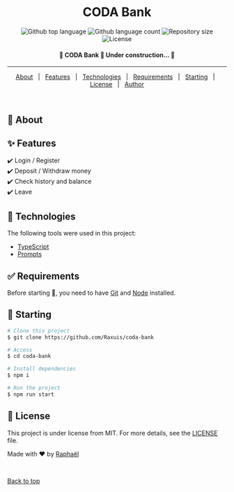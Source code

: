 <h1 align="center">CODA Bank</h1>

<p align="center">
  <img alt="Github top language" src="https://img.shields.io/github/languages/top/Raxuis/coda-bank?color=56BEB8">

  <img alt="Github language count" src="https://img.shields.io/github/languages/count/Raxuis/coda-bank?color=56BEB8">

  <img alt="Repository size" src="https://img.shields.io/github/repo-size/Raxuis/coda-bank?color=56BEB8">

  <img alt="License" src="https://img.shields.io/github/license/Raxuis/coda-bank?color=56BEB8">
</p>

<h4 align="center">
	🚧  CODA Bank 🚀 Under construction...  🚧
</h4>

<hr>

<p align="center">
  <a href="#dart-about">About</a> &#xa0; | &#xa0;
  <a href="#sparkles-features">Features</a> &#xa0; | &#xa0;
  <a href="#rocket-technologies">Technologies</a> &#xa0; | &#xa0;
  <a href="#white_check_mark-requirements">Requirements</a> &#xa0; | &#xa0;
  <a href="#checkered_flag-starting">Starting</a> &#xa0; | &#xa0;
  <a href="#memo-license">License</a> &#xa0; | &#xa0;
  <a href="https://github.com/Raxuis" target="_blank">Author</a>
</p>

<br>

## :dart: About ##


## :sparkles: Features ##

:heavy_check_mark: Login / Register\
:heavy_check_mark: Deposit / Withdraw money\
:heavy_check_mark: Check history and balance\
:heavy_check_mark: Leave

## :rocket: Technologies ##

The following tools were used in this project:

- [TypeScript](https://www.typescriptlang.org/)
- [Prompts](https://www.npmjs.com/package/prompts)

## :white_check_mark: Requirements ##

Before starting :checkered_flag:, you need to have [Git](https://git-scm.com) and [Node](https://nodejs.org/en/) installed.

## :checkered_flag: Starting ##

```bash
# Clone this project
$ git clone https://github.com/Raxuis/coda-bank

# Access
$ cd coda-bank

# Install dependencies
$ npm i

# Run the project
$ npm run start
```

## :memo: License ##

This project is under license from MIT. For more details, see the [LICENSE](LICENSE.md) file.


Made with :heart: by <a href="https://github.com/Raxuis" target="_blank">Raphaël</a>

&#xa0;

<a href="#top">Back to top</a>
